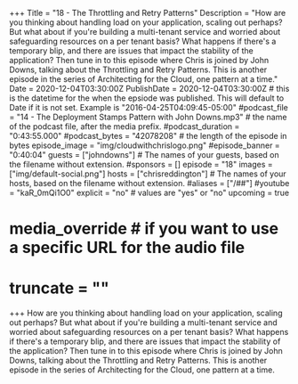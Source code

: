 +++
Title = "18 - The Throttling and Retry Patterns"
Description = "How are you thinking about handling load on your application, scaling out perhaps? But what about if you're building a multi-tenant service and worried about safeguarding resources on a per tenant basis? What happens if there's a temporary blip, and there are issues that impact the stability of the application? Then tune in to this episode where Chris is joined by John Downs, talking about the Throttling and Retry Patterns. This is another episode in the series of Architecting for the Cloud, one pattern at a time."
Date = 2020-12-04T03:30:00Z
PublishDate = 2020-12-04T03:30:00Z # this is the datetime for the when the epsiode was published. This will default to Date if it is not set. Example is "2016-04-25T04:09:45-05:00"
#podcast_file = "14 - The Deployment Stamps Pattern with John Downs.mp3" # the name of the podcast file, after the media prefix.
#podcast_duration = "0:43:55.000"
#podcast_bytes = "42078208" # the length of the episode in bytes
episode_image = "img/cloudwithchrislogo.png"
#episode_banner = "0:40:04"
guests = ["johndowns"] # The names of your guests, based on the filename without extension.
#sponsors = []
episode = "18"
images = ["img/default-social.png"]
hosts = ["chrisreddington"] # The names of your hosts, based on the filename without extension.
#aliases = ["/##"]
#youtube = "kaR_0mQi1O0"
explicit = "no" # values are "yes" or "no"
upcoming = true
# media_override # if you want to use a specific URL for the audio file
# truncate = ""
+++
How are you thinking about handling load on your application, scaling out perhaps? But what about if you're building a multi-tenant service and worried about safeguarding resources on a per tenant basis? What happens if there's a temporary blip, and there are issues that impact the stability of the application? Then tune in to this episode where Chris is joined by John Downs, talking about the Throttling and Retry Patterns. This is another episode in the series of Architecting for the Cloud, one pattern at a time.
